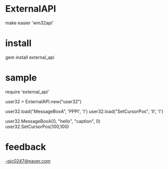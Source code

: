 ExternalAPI
===========

make easier 'win32api'

install
==
  gem install external_api
  
sample
==
  require 'external_api'
  
  user32 = ExternalAPI.new("user32")

  user32.load("MessageBoxA", 'PPPI', 'I')
  user32.load("SetCursorPos", 'II', 'I')

  user32.MessageBoxA(0, "hello", "caption", 0)
  user32.SetCursorPos(100,100)

feedback
==
-pjc0247@naver.com
